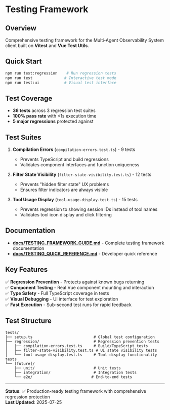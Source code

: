 # Testing Framework

## Overview
Comprehensive testing framework for the Multi-Agent Observability System client built on **Vitest** and **Vue Test Utils**.

## Quick Start
```bash
npm run test:regression    # Run regression tests
npm run test              # Interactive test mode
npm run test:ui           # Visual test interface
```

## Test Coverage
- **36 tests** across 3 regression test suites
- **100% pass rate** with <1s execution time
- **5 major regressions** protected against

## Test Suites
1. **Compilation Errors** (`compilation-errors.test.ts`) - 9 tests
   - Prevents TypeScript and build regressions
   - Validates component interfaces and function uniqueness

2. **Filter State Visibility** (`filter-state-visibility.test.ts`) - 12 tests
   - Prevents "hidden filter state" UX problems
   - Ensures filter indicators are always visible

3. **Tool Usage Display** (`tool-usage-display.test.ts`) - 15 tests
   - Prevents regression to showing session IDs instead of tool names
   - Validates tool icon display and click filtering

## Documentation
- **[docs/TESTING_FRAMEWORK_GUIDE.md](./docs/TESTING_FRAMEWORK_GUIDE.md)** - Complete testing framework documentation
- **[docs/TESTING_QUICK_REFERENCE.md](./docs/TESTING_QUICK_REFERENCE.md)** - Developer quick reference

## Key Features
✅ **Regression Prevention** - Protects against known bugs returning  
✅ **Component Testing** - Real Vue component mounting and interaction  
✅ **Type Safety** - Full TypeScript coverage in tests  
✅ **Visual Debugging** - UI interface for test exploration  
✅ **Fast Execution** - Sub-second test runs for rapid feedback

## Test Structure
```
tests/
├── setup.ts                           # Global test configuration
├── regression/                        # Regression prevention tests
│   ├── compilation-errors.test.ts     # Build/TypeScript tests
│   ├── filter-state-visibility.test.ts # UI state visibility tests
│   └── tool-usage-display.test.ts     # Tool display functionality tests
└── [future]/
    ├── unit/                          # Unit tests
    ├── integration/                   # Integration tests
    └── e2e/                          # End-to-end tests
```

---

**Status**: ✅ Production-ready testing framework with comprehensive regression protection  
**Last Updated**: 2025-07-25